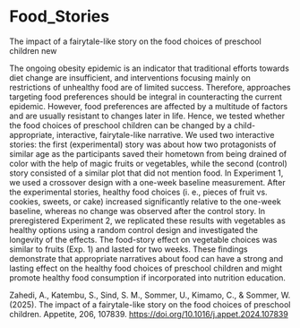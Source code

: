 # Food_Stories

The impact of a fairytale-like story on the 
food choices of preschool children new


The ongoing obesity epidemic is an indicator that traditional 
efforts towards diet change are insufficient, and interventions
focusing mainly on restrictions of unhealthy food are of limited 
success. Therefore, approaches targeting food preferences should 
be integral in counteracting the current epidemic. However, 
food preferences are affected by a multitude of factors and 
are usually resistant to changes later in life. Hence, we 
tested whether the food choices of preschool children can be 
changed by a child-appropriate, interactive, fairytale-like 
narrative. We used two interactive stories: the first (experimental) 
story was about how two protagonists of similar age as the 
participants saved their hometown from being drained of color 
with the help of magic fruits or vegetables, while the 
second (control) story consisted of a similar plot that 
did not mention food. In Experiment 1, we used a crossover 
design with a one-week baseline measurement. After the experimental 
stories, healthy food choices (i. e., pieces of fruit vs. cookies, 
sweets, or cake) increased significantly relative to the one-week 
baseline, whereas no change was observed after the control story. 
In preregistered Experiment 2, we replicated these results with 
vegetables as healthy options using a random control design and 
investigated the longevity of the effects. The food-story effect 
on vegetable choices was similar to fruits (Exp. 1) and lasted for 
two weeks. These findings demonstrate that appropriate narratives 
about food can have a strong and lasting effect on the healthy 
food choices of preschool children and might promote healthy food 
consumption if incorporated into nutrition education.


Zahedi, A., Katembu, S., Sind, S. M., Sommer, U., 
Kimamo, C., & Sommer, W. (2025). 
The impact of a fairytale-like story on the food 
choices of preschool children. Appetite, 206, 107839. 
https://doi.org/10.1016/j.appet.2024.107839 
